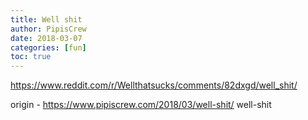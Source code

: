 ```yaml
---
title: Well shit
author: PipisCrew
date: 2018-03-07
categories: [fun]
toc: true
---
```


https://www.reddit.com/r/Wellthatsucks/comments/82dxgd/well_shit/

origin - https://www.pipiscrew.com/2018/03/well-shit/ well-shit